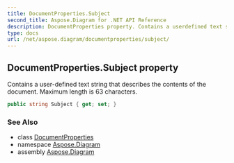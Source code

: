 ```yaml
---
title: DocumentProperties.Subject
second_title: Aspose.Diagram for .NET API Reference
description: DocumentProperties property. Contains a userdefined text string that describes the contents of the document. Maximum length is 63 characters
type: docs
url: /net/aspose.diagram/documentproperties/subject/
---
```

## DocumentProperties.Subject property

Contains a user-defined text string that describes the contents of the document. Maximum length is 63 characters.

```csharp
public string Subject { get; set; }
```

### See Also

* class [DocumentProperties](../)
* namespace [Aspose.Diagram](../../documentproperties/)
* assembly [Aspose.Diagram](../../../)



